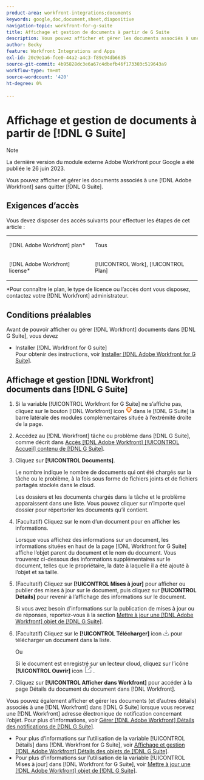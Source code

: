 ```yaml
---
product-area: workfront-integrations;documents
keywords: google,doc,document,sheet,diapositive
navigation-topic: workfront-for-g-suite
title: Affichage et gestion de documents à partir de G Suite
description: Vous pouvez afficher et gérer les documents associés à une [!DNL Adobe Workfront] sans quitter la suite G.
author: Becky
feature: Workfront Integrations and Apps
exl-id: 20c9e1a6-fce0-44a2-a4c3-f89c94db6635
source-git-commit: 4b95828dc3e6a67c4dbefb46f173303c519643a9
workflow-type: tm+mt
source-wordcount: '420'
ht-degree: 0%

---
```


# Affichage et gestion de documents à partir de [!DNL G Suite]

>[!NOTE]
>
>La dernière version du module externe Adobe Workfront pour Google a été publiée le 26 juin 2023.

Vous pouvez afficher et gérer les documents associés à une [!DNL Adobe Workfront] sans quitter [!DNL G Suite].

## Exigences d’accès

Vous devez disposer des accès suivants pour effectuer les étapes de cet article :

<table style="table-layout:auto"> 
 <col> 
 <col> 
 <tbody> 
  <tr> 
   <td role="rowheader">[!DNL Adobe Workfront] plan*</td> 
   <td> <p>Tous</p> </td> 
  </tr> 
  <tr> 
   <td role="rowheader">[!DNL Adobe Workfront] license*</td> 
   <td> <p>[!UICONTROL Work], [!UICONTROL Plan]</p> </td> 
  </tr> 
 </tbody> 
</table>

&#42;Pour connaître le plan, le type de licence ou l’accès dont vous disposez, contactez votre [!DNL Workfront] administrateur.

## Conditions préalables

Avant de pouvoir afficher ou gérer [!DNL Workfront] documents dans [!DNL G Suite], vous devez

* Installer [!DNL Workfront for G suite]\
   Pour obtenir des instructions, voir [Installer [!DNL Adobe Workfront for G Suite]](../../workfront-integrations-and-apps/workfront-for-g-suite/install-workfront-for-gsuite.md).

## Affichage et gestion [!DNL Workfront] documents dans [!DNL G Suite]

1. Si la variable [!UICONTROL Workfront for G Suite] ne s’affiche pas, cliquez sur le bouton [!DNL Workfront] icon ![](assets/wf-lion-icon.png) dans le [!DNL G Suite] la barre latérale des modules complémentaires située à l’extrémité droite de la page.
1. Accédez au [!DNL Workfront] tâche ou problème dans [!DNL G Suite], comme décrit dans [Accès [!DNL Adobe Workfront] [!UICONTROL Accueil] contenu de [!DNL G Suite]](../../workfront-integrations-and-apps/workfront-for-g-suite/access-wf-home-content-from-g-suite.md).
1. Cliquez sur **[!UICONTROL Documents]**.

   Le nombre indique le nombre de documents qui ont été chargés sur la tâche ou le problème, à la fois sous forme de fichiers joints et de fichiers partagés stockés dans le cloud.

   Les dossiers et les documents chargés dans la tâche et le problème apparaissent dans une liste. Vous pouvez cliquer sur n’importe quel dossier pour répertorier les documents qu’il contient.

1. (Facultatif) Cliquez sur le nom d’un document pour en afficher les informations.

   Lorsque vous affichez des informations sur un document, les informations situées en haut de la page [!DNL Workfront for G Suite] affiche l’objet parent du document et le nom du document. Vous trouverez ci-dessous des informations supplémentaires sur le document, telles que le propriétaire, la date à laquelle il a été ajouté à l’objet et sa taille.

1. (Facultatif) Cliquez sur **[!UICONTROL Mises à jour]** pour afficher ou publier des mises à jour sur le document, puis cliquez sur **[!UICONTROL Détails]** pour revenir à l’affichage des informations sur le document.

   Si vous avez besoin d’informations sur la publication de mises à jour ou de réponses, reportez-vous à la section [Mettre à jour une [!DNL Adobe Workfront] objet de [!DNL G Suite]](../../workfront-integrations-and-apps/workfront-for-g-suite/update-a-workfront-object-in-gsuite.md).

1. (Facultatif) Cliquez sur le **[!UICONTROL Télécharger]** icon ![](assets/download-icon.png) pour télécharger un document dans la liste.

   Ou

   Si le document est enregistré sur un lecteur cloud, cliquez sur l’icône **[!UICONTROL Ouvrir]** icon ![](assets/open-icon.png) .

1. Cliquez sur **[!UICONTROL Afficher dans Workfront]** pour accéder à la page Détails du document du document dans [!DNL Workfront].

Vous pouvez également afficher et gérer les documents (et d’autres détails) associés à une [!DNL Workfront] dans [!DNL G Suite] lorsque vous recevez une [!DNL Workfront] adresse électronique de notification concernant l’objet. Pour plus d’informations, voir [Gérer [!DNL Adobe Workfront] Détails des notifications de [!DNL G Suite]](../../workfront-integrations-and-apps/workfront-for-g-suite/manage-wf-email-notification-details-in-gsuite.md).

* Pour plus d’informations sur l’utilisation de la variable [!UICONTROL Détails] dans [!DNL Workfront for G Suite], voir [Affichage et gestion [!DNL Adobe Workfront] Détails des objets de [!DNL G Suite]](../../workfront-integrations-and-apps/workfront-for-g-suite/view-manage-work-item-details-in-gsuite.md).
* Pour plus d’informations sur l’utilisation de la variable [!UICONTROL Mises à jour] dans [!DNL Workfront for G Suite], voir [Mettre à jour une [!DNL Adobe Workfront] objet de [!DNL G Suite]](../../workfront-integrations-and-apps/workfront-for-g-suite/update-a-workfront-object-in-gsuite.md).
